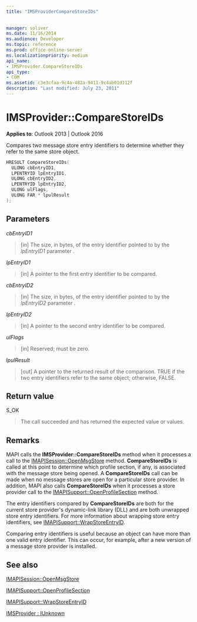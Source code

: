 ```yaml
---
title: "IMSProviderCompareStoreIDs"
 
 
manager: soliver
ms.date: 11/16/2014
ms.audience: Developer
ms.topic: reference
ms.prod: office-online-server
ms.localizationpriority: medium
api_name:
- IMSProvider.CompareStoreIDs
api_type:
- COM
ms.assetid: c3e3cfaa-9c4a-482a-9411-9c4ab01d312f
description: "Last modified: July 23, 2011"
---
```


# IMSProvider::CompareStoreIDs

  
  
**Applies to**: Outlook 2013 | Outlook 2016 
  
Compares two message store entry identifiers to determine whether they refer to the same store object.
  
```cpp
HRESULT CompareStoreIDs(
  ULONG cbEntryID1,
  LPENTRYID lpEntryID1,
  ULONG cbEntryID2,
  LPENTRYID lpEntryID2,
  ULONG ulFlags,
  ULONG FAR * lpulResult
);
```

## Parameters

 _cbEntryID1_
  
> [in] The size, in bytes, of the entry identifier pointed to by the  _lpEntryID1_ parameter  _._
    
 _lpEntryID1_
  
> [in] A pointer to the first entry identifier to be compared.
    
 _cbEntryID2_
  
> [in] The size, in bytes, of the entry identifier pointed to by the  _lpEntryID2_ parameter  _._
    
 _lpEntryID2_
  
> [in] A pointer to the second entry identifier to be compared.
    
 _ulFlags_
  
> [in] Reserved; must be zero.
    
 _lpulResult_
  
> [out] A pointer to the returned result of the comparison. TRUE if the two entry identifiers refer to the same object; otherwise, FALSE.
    
## Return value

S_OK 
  
> The call succeeded and has returned the expected value or values.
    
## Remarks

MAPI calls the **IMSProvider::CompareStoreIDs** method when it processes a call to the [IMAPISession::OpenMsgStore](imapisession-openmsgstore.md) method. **CompareStoreIDs** is called at this point to determine which profile section, if any, is associated with the message store being opened. A **CompareStoreIDs** call can be made when no message stores are open for a particular store provider. In addition, MAPI also calls **CompareStoreIDs** when it processes a store provider call to the [IMAPISupport::OpenProfileSection](imapisupport-openprofilesection.md) method. 
  
The entry identifiers compared by **CompareStoreIDs** are both for the current store provider's dynamic-link library (DLL) and are both unwrapped store entry identifiers. For more information about wrapping store entry identifiers, see [IMAPISupport::WrapStoreEntryID](imapisupport-wrapstoreentryid.md).
  
Comparing entry identifiers is useful because an object can have more than one valid entry identifier. This can occur, for example, after a new version of a message store provider is installed. 
  
## See also



[IMAPISession::OpenMsgStore](imapisession-openmsgstore.md)
  
[IMAPISupport::OpenProfileSection](imapisupport-openprofilesection.md)
  
[IMAPISupport::WrapStoreEntryID](imapisupport-wrapstoreentryid.md)
  
[IMSProvider : IUnknown](imsprovideriunknown.md)

